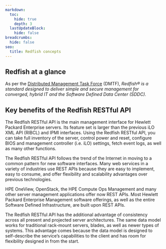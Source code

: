 ```yaml
---
markdown:
  toc:
    hide: true
    depth: 3
  lastUpdateBlock:
    hide: false
breadcrumbs:
  hide: false
seo:
  title: Redfish concepts
---
```


## Redfish at a glance

As per the
<a href="https://redfish.dmtf.org/education"
target="_blank">Distributed Management Task Force</a>
(DMTF), *Redfish® is a standard designed to deliver simple and secure
management for converged, hybrid IT and the
Software Defined Data Center (SDDC).*

## Key benefits of the Redfish RESTful API

The Redfish RESTful API is the main management interface for
Hewlett Packard Enterprise servers. Its feature set is larger than the
previous iLO XML API (RIBCL) and IPMI interfaces. Using the
Redfish RESTful API, you can take full inventory of the server, control power
and reset, configure BIOS and management controller (i.e. iLO) settings,
fetch event logs, as well as many other functions.

The Redfish RESTful API follows the trend of the Internet in moving to a
common pattern for new software interfaces. Many web services in a variety
of industries use REST APIs because they are easy to implement,
easy to consume, and offer flexibility and scalability advantages
over previous technologies.

HPE OneView, OpenStack, the HPE Compute Ops Management and many other
server management applications offer now REST APIs. Most
Hewlett Packard Enterprise Management software offerings,
as well as the entire Software Defined Infrastructure,
are built upon REST APIs.

The Redfish RESTful API has the additional advantage of consistency
across all present and projected server architectures. The same data
model works for traditional rack-mount servers, blades, as well as
newer types of systems. This advantage comes because the data model
is designed to self-describe the service’s capabilities to the client
and has room for flexibility designed in from the start.
